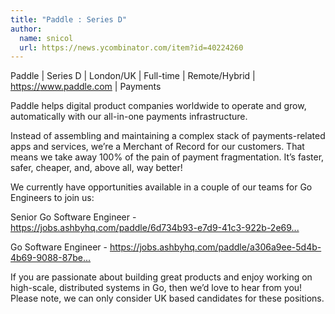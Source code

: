 ```yaml
---
title: "Paddle : Series D"
author:
  name: snicol
  url: https://news.ycombinator.com/item?id=40224260
---
```

Paddle | Series D | London&#x2F;UK | Full-time | Remote&#x2F;Hybrid | <a href="https:&#x2F;&#x2F;www.paddle.com" rel="nofollow">https:&#x2F;&#x2F;www.paddle.com</a> | Payments

Paddle helps digital product companies worldwide to operate and grow, automatically with our all-in-one payments infrastructure.

Instead of assembling and maintaining a complex stack of payments-related apps and services, we’re a Merchant of Record for our customers. That means we take away 100% of the pain of payment fragmentation. It’s faster, safer, cheaper, and, above all, way better!

We currently have opportunities available in a couple of our teams for Go Engineers to join us:

Senior Go Software Engineer - <a href="https:&#x2F;&#x2F;jobs.ashbyhq.com&#x2F;paddle&#x2F;6d734b93-e7d9-41c3-922b-2e69a5d62b21">https:&#x2F;&#x2F;jobs.ashbyhq.com&#x2F;paddle&#x2F;6d734b93-e7d9-41c3-922b-2e69...</a>

Go Software Engineer - <a href="https:&#x2F;&#x2F;jobs.ashbyhq.com&#x2F;paddle&#x2F;a306a9ee-5d4b-4b69-9088-87bea8786fbc">https:&#x2F;&#x2F;jobs.ashbyhq.com&#x2F;paddle&#x2F;a306a9ee-5d4b-4b69-9088-87be...</a>

If you are passionate about building great products and enjoy working on high-scale, distributed systems in Go, then we’d love to hear from you! Please note, we can only consider UK based candidates for these positions.
